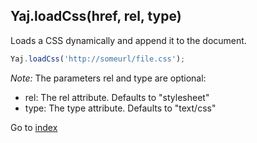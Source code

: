 ## Yaj.loadCss(href, rel, type) 

Loads a CSS dynamically and append it to the document.

```javascript
Yaj.loadCss('http://someurl/file.css');
```

*Note:* The parameters rel and type are optional:
 
 - rel: The rel attribute. Defaults to "stylesheet"
 - type: The type attribute. Defaults to "text/css"


Go to [index](toc.md)